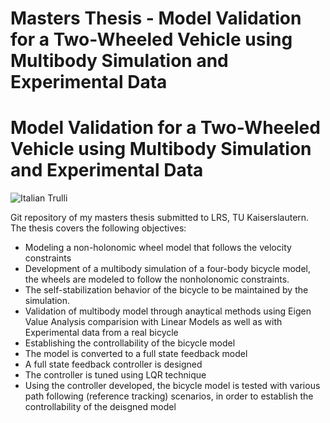 # Masters Thesis - Model Validation for a Two-Wheeled Vehicle using Multibody Simulation and Experimental Data

<h1>Model Validation for a Two-Wheeled Vehicle using Multibody Simulation and Experimental Data</h1>

<img src="https://user-images.githubusercontent.com/38962235/90955651-acd76c00-e47f-11ea-93b7-9d495311a948.PNG" alt="Italian Trulli">

<p>Git repository of my masters thesis submitted to LRS, TU Kaiserslautern. The thesis covers the following objectives:
<ul>
  <li>Modeling a non-holonomic wheel model that follows the velocity constraints <MATH> x&#775 =  </MATH> </li>
  <li>Development of a multibody simulation of a four-body bicycle model, the wheels are modeled to follow the nonholonomic constraints.</li>
  <li>The self-stabilization behavior of the bicycle to be maintained by the simulation.</li>
  <li>Validation of multibody model through anaytical methods using Eigen Value Analysis comparision with Linear Models as well as with Experimental data from a real bicycle</li>
  <li>Establishing the controllability of the bicycle model
        <li>The model is converted to a full state feedback model</li>
        <li>A full state feedback controller is designed</li>
        <li>The controller is tuned using LQR technique</li>
        </li>
  <li>Using the controller developed, the bicycle model is tested with various path following (reference tracking) scenarios, in order to establish the controllability of the deisgned model</li>
</ul>
</p>
